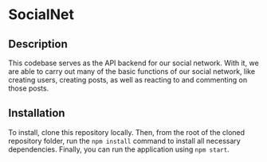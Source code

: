 # SocialNet

## Description
This codebase serves as the API backend for our social network. With it, we are able to carry out many of the basic functions of our social network, like creating users, creating posts, as well as reacting to and commenting on those posts.

## Installation
To install, clone this repository locally. Then, from the root of the cloned repository folder, run the `npm install` command to install all necessary dependencies. Finally, you can run the application using `npm start`.
